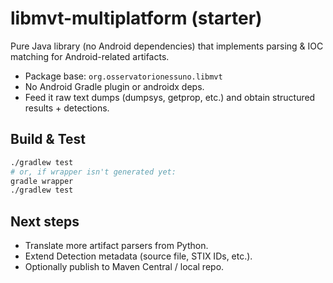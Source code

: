# libmvt-multiplatform (starter)

Pure Java library (no Android dependencies) that implements parsing & IOC matching for Android-related artifacts.

- Package base: `org.osservatorionessuno.libmvt`
- No Android Gradle plugin or androidx deps.
- Feed it raw text dumps (dumpsys, getprop, etc.) and obtain structured results + detections.

## Build & Test
```bash
./gradlew test
# or, if wrapper isn't generated yet:
gradle wrapper
./gradlew test
```

## Next steps
- Translate more artifact parsers from Python.
- Extend Detection metadata (source file, STIX IDs, etc.).
- Optionally publish to Maven Central / local repo.
